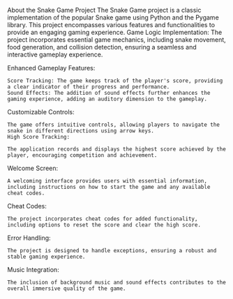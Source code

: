 About the Snake Game Project
The Snake Game project is a classic implementation of the popular Snake game using Python and the Pygame library. This project encompasses various features and functionalities to provide an engaging gaming experience. 
Game Logic Implementation: The project incorporates essential game mechanics, including snake movement, food generation, and collision detection, ensuring a seamless and interactive gameplay experience.

Enhanced Gameplay Features:

    Score Tracking: The game keeps track of the player's score, providing a clear indicator of their progress and performance.
    Sound Effects: The addition of sound effects further enhances the gaming experience, adding an auditory dimension to the gameplay.

Customizable Controls:

    The game offers intuitive controls, allowing players to navigate the snake in different directions using arrow keys.
    High Score Tracking:

    The application records and displays the highest score achieved by the player, encouraging competition and achievement.

Welcome Screen:

    A welcoming interface provides users with essential information, including instructions on how to start the game and any available cheat codes.

Cheat Codes:

    The project incorporates cheat codes for added functionality, including options to reset the score and clear the high score.

Error Handling:

    The project is designed to handle exceptions, ensuring a robust and stable gaming experience.

Music Integration:

    The inclusion of background music and sound effects contributes to the overall immersive quality of the game.
